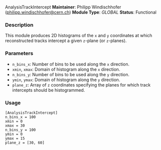 AnalysisTrackIntercept
**Maintainer**: Philipp Windischhofer (<philipp.windischhofer@cern.ch>)
**Module Type**: *GLOBAL*
**Status**: Functional

### Description
This module produces 2D histograms of the `x` and `y` coordinates at which reconstructed tracks intercept a given `z`-plane (or `z`-planes). 

### Parameters
* `n_bins_x`: Number of bins to be used along the `x` direction.
* `xmin`, `xmax`: Domain of histogram along the `x` direction.
* `n_bins_y`: Number of bins to be used along the `y` direction.
* `ymin`, `ymax`: Domain of histogram along the `y` direction.
* `plane_z`: Array of `z` coordinates specifying the planes for which track intercepts should be histogrammed.

### Usage
```
[AnalysisTrackIntercept]
n_bins_x = 100
xmin = 0 
xmax = 30
n_bins_y = 100
ymin = 0 
ymax = 15 
plane_z = [30, 60]
```
